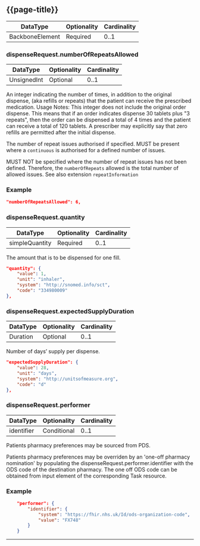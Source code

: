 ## {{page-title}}

<table data-responsive class="nhsd-!t-margin-bottom-6">
    <thead>
        <tr>
            <th data-no-sort>DataType</th>
            <th data-no-sort>Optionality</th>
            <th data-no-sort>Cardinality</th>
        </tr>
    </thead>
    <tbody>
      <tr>
        <td>BackboneElement</td>
        <td>Required</td>
        <td>0..1</td>
      </tr>
    </tbody>
</table>

### dispenseRequest.numberOfRepeatsAllowed
<table data-responsive>
    <thead>
        <tr>
            <th>DataType</th>
            <th>Optionality</th>
            <th>Cardinality</th>
        </tr>
    </thead>
    <tbody>
      <tr>
        <td>UnsignedInt</td>
        <td>Optional</td>
        <td>0..1</td>
      </tr>
    </tbody>
</table>

An integer indicating the number of times, in addition to the original dispense, (aka refills or repeats) that the patient can receive the prescribed medication. Usage Notes: This integer does not include the original order dispense. This means that if an order indicates dispense 30 tablets plus "3 repeats", then the order can be dispensed a total of 4 times and the patient can receive a total of 120 tablets. A prescriber may explicitly say that zero refills are permitted after the initial dispense.

The number of repeat issues authorised if specified.
MUST be present where a `continuous` is authorised for a defined number of issues.

MUST NOT be specified where the number of repeat issues has not been defined. Therefore, the `numberOfRepeats` allowed is the total number of allowed issues. See also extension `repeatInformation`

### Example
``` json
"numberOfRepeatsAllowed": 6,
```

### dispenseRequest.quantity
<table data-responsive>
    <thead>
        <tr>
            <th>DataType</th>
            <th>Optionality</th>
            <th>Cardinality</th>
        </tr>
    </thead>
    <tbody>
      <tr>
    <td>simpleQuantity</td>
        <td>Required</td>
        <td>0..1</td>
      </tr>
    </tbody>
</table>

The amount that is to be dispensed for one fill.

```json
"quantity": {
    "value": 1,
    "unit": "inhaler",
    "system": "http://snomed.info/sct",
    "code": "334980009"
},
```

### dispenseRequest.expectedSupplyDuration
<table data-responsive>
    <thead>
        <tr>
            <th>DataType</th>
            <th>Optionality</th>
            <th>Cardinality</th>
        </tr>
    </thead>
    <tbody>
      <tr>
        <td>Duration</td>
        <td>Optional</td>
        <td>0..1</td>
      </tr>
    </tbody>
</table>

Number of days’ supply per dispense.

```json
"expectedSupplyDuration": {
    "value": 28,
    "unit": "days",
    "system": "http://unitsofmeasure.org",
    "code": "d"
},
```

### dispenseRequest.performer
<table data-responsive>
    <thead>
        <tr>
            <th>DataType</th>
            <th>Optionality</th>
            <th>Cardinality</th>
        </tr>
    </thead>
    <tbody>
      <tr>
        <td>identifier</td>
        <td>Conditional</td>
        <td>0..1</td>
      </tr>
    </tbody>
</table>

Patients pharmacy preferences may be sourced from PDS.

Patients pharmacy preferences may be overriden by an 'one-off pharmacy nomination' by populating the dispenseRequest.performer.identifier with the ODS code of the destination pharmacy. The one off ODS code can be obtained from input element of the corresponding Task resource.

### Example

```json
    "performer": {
        "identifier": {
            "system": "https://fhir.nhs.uk/Id/ods-organization-code",
            "value": "FX748"
        }
    }
```

---